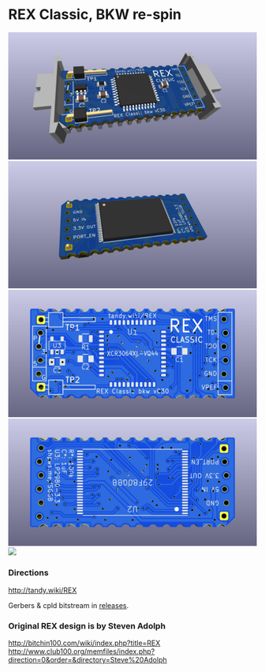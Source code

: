# REX Classic, BKW re-spin
![](PCB/out/REX_Classic_bkw.f.jpg)  
![](PCB/out/REX_Classic_bkw.b.jpg)  
![](PCB/out/REX_Classic_bkw.top.jpg)  
![](PCB/out/REX_Classic_bkw.bottom.jpg)  
![](PCB/out/REX_Classic_bkw.svg.jpg)  

### Directions
http://tandy.wiki/REX

Gerbers & cpld bitstream in [releases](../../releases/latest).

### Original REX design is by Steven Adolph
http://bitchin100.com/wiki/index.php?title=REX  
http://www.club100.org/memfiles/index.php?direction=0&order=&directory=Steve%20Adolph
